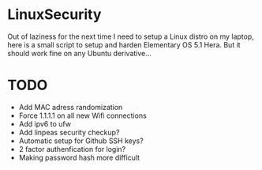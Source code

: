 # LinuxSecurity
Out of laziness for the next time I need to setup a Linux distro on my laptop, here is a small script to setup and harden Elementary OS 5.1 Hera. But it should work fine on any Ubuntu derivative...


# TODO
- Add MAC adress randomization
- Force 1.1.1.1 on all new Wifi connections
- Add ipv6 to ufw
- Add linpeas security checkup?
- Automatic setup for Github SSH keys?
- 2 factor authenfication for login?
- Making password hash more difficult
